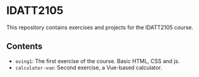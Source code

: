 # IDATT2105
This repository contains exercises and projects for the IDATT2105 course.

## Contents
- `oving1`: The first exercise of the course. Basic HTML, CSS and js.
- `calculator-vue`: Second exercise, a Vue-based calculator. 


